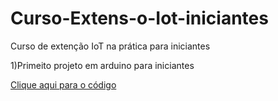 # Curso-Extens-o-Iot-iniciantes
Curso de extenção IoT na prática para iniciantes

1)Primeito projeto em arduino para iniciantes

<a href="piscapisca.png">Clique aqui para o código</a>
